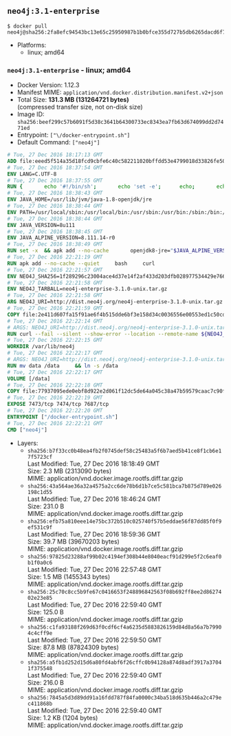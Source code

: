 ## `neo4j:3.1-enterprise`

```console
$ docker pull neo4j@sha256:2fa8efc94543bc13e65c25950987b1b0bfce355d727b5db6265dacd6f751df4a
```

-	Platforms:
	-	linux; amd64

### `neo4j:3.1-enterprise` - linux; amd64

-	Docker Version: 1.12.3
-	Manifest MIME: `application/vnd.docker.distribution.manifest.v2+json`
-	Total Size: **131.3 MB (131264721 bytes)**  
	(compressed transfer size, not on-disk size)
-	Image ID: `sha256:beef299c57b6091f5d38c3641b64300733ec8343ea7fb63d674099dd2d7471ed`
-	Entrypoint: `["\/docker-entrypoint.sh"]`
-	Default Command: `["neo4j"]`

```dockerfile
# Tue, 27 Dec 2016 18:17:13 GMT
ADD file:eeed5f514a35d18fcd9cbfe6c40c582211020bffdd53e4799018d33826fe5067 in / 
# Tue, 27 Dec 2016 18:37:54 GMT
ENV LANG=C.UTF-8
# Tue, 27 Dec 2016 18:37:55 GMT
RUN { 		echo '#!/bin/sh'; 		echo 'set -e'; 		echo; 		echo 'dirname "$(dirname "$(readlink -f "$(which javac || which java)")")"'; 	} > /usr/local/bin/docker-java-home 	&& chmod +x /usr/local/bin/docker-java-home
# Tue, 27 Dec 2016 18:38:43 GMT
ENV JAVA_HOME=/usr/lib/jvm/java-1.8-openjdk/jre
# Tue, 27 Dec 2016 18:38:44 GMT
ENV PATH=/usr/local/sbin:/usr/local/bin:/usr/sbin:/usr/bin:/sbin:/bin:/usr/lib/jvm/java-1.8-openjdk/jre/bin:/usr/lib/jvm/java-1.8-openjdk/bin
# Tue, 27 Dec 2016 18:38:44 GMT
ENV JAVA_VERSION=8u111
# Tue, 27 Dec 2016 18:38:45 GMT
ENV JAVA_ALPINE_VERSION=8.111.14-r0
# Tue, 27 Dec 2016 18:38:49 GMT
RUN set -x 	&& apk add --no-cache 		openjdk8-jre="$JAVA_ALPINE_VERSION" 	&& [ "$JAVA_HOME" = "$(docker-java-home)" ]
# Tue, 27 Dec 2016 22:21:19 GMT
RUN apk add --no-cache --quiet     bash     curl
# Tue, 27 Dec 2016 22:21:57 GMT
ENV NEO4J_SHA256=1f289296c23004ace4d37e14f2af433d203dfb028977534429e766bc308d584a
# Tue, 27 Dec 2016 22:21:58 GMT
ENV NEO4J_TARBALL=neo4j-enterprise-3.1.0-unix.tar.gz
# Tue, 27 Dec 2016 22:21:58 GMT
ARG NEO4J_URI=http://dist.neo4j.org/neo4j-enterprise-3.1.0-unix.tar.gz
# Tue, 27 Dec 2016 22:21:59 GMT
COPY file:2e411d607fa15f91ae6f4b515dde6bf3e158d34c0036556e00553ed1c50cd63d in /tmp/ 
# Tue, 27 Dec 2016 22:22:14 GMT
# ARGS: NEO4J_URI=http://dist.neo4j.org/neo4j-enterprise-3.1.0-unix.tar.gz
RUN curl --fail --silent --show-error --location --remote-name ${NEO4J_URI}     && echo "${NEO4J_SHA256}  ${NEO4J_TARBALL}" | sha256sum -csw -     && tar --extract --file ${NEO4J_TARBALL} --directory /var/lib     && mv /var/lib/neo4j-* /var/lib/neo4j     && rm ${NEO4J_TARBALL}
# Tue, 27 Dec 2016 22:22:15 GMT
WORKDIR /var/lib/neo4j
# Tue, 27 Dec 2016 22:22:17 GMT
# ARGS: NEO4J_URI=http://dist.neo4j.org/neo4j-enterprise-3.1.0-unix.tar.gz
RUN mv data /data     && ln -s /data
# Tue, 27 Dec 2016 22:22:17 GMT
VOLUME [/data]
# Tue, 27 Dec 2016 22:22:18 GMT
COPY file:77937095ede0ebf8d922e2d061f12dc5de64a045c38a47b59579caac7c90f6f6 in /docker-entrypoint.sh 
# Tue, 27 Dec 2016 22:22:19 GMT
EXPOSE 7473/tcp 7474/tcp 7687/tcp
# Tue, 27 Dec 2016 22:22:20 GMT
ENTRYPOINT ["/docker-entrypoint.sh"]
# Tue, 27 Dec 2016 22:22:21 GMT
CMD ["neo4j"]
```

-	Layers:
	-	`sha256:b7f33cc0b48ea4fb2f0745def58c25483a5f6b7aed5b41ce8f1cb6e17f5723cf`  
		Last Modified: Tue, 27 Dec 2016 18:18:49 GMT  
		Size: 2.3 MB (2313090 bytes)  
		MIME: application/vnd.docker.image.rootfs.diff.tar.gzip
	-	`sha256:43a564ae36a32a4575a2cc6de78b6d1b7ce5c581bca7b875d789e026198c1d55`  
		Last Modified: Tue, 27 Dec 2016 18:46:24 GMT  
		Size: 231.0 B  
		MIME: application/vnd.docker.image.rootfs.diff.tar.gzip
	-	`sha256:efb75a810eee14e75bc372b510c025740f57b5eddae56f87dd85f0f9ef531c9f`  
		Last Modified: Tue, 27 Dec 2016 18:59:36 GMT  
		Size: 39.7 MB (39670203 bytes)  
		MIME: application/vnd.docker.image.rootfs.diff.tar.gzip
	-	`sha256:97825d23288af99b02c4194ef308b44e8040eacf91d299e5f2c6eaf0b1f0a0c6`  
		Last Modified: Tue, 27 Dec 2016 22:57:48 GMT  
		Size: 1.5 MB (1455343 bytes)  
		MIME: application/vnd.docker.image.rootfs.diff.tar.gzip
	-	`sha256:25c70c8cc5b9fe67c0416653f248896842563f08b692ff8ee2d8627402e23e85`  
		Last Modified: Tue, 27 Dec 2016 22:59:40 GMT  
		Size: 125.0 B  
		MIME: application/vnd.docker.image.rootfs.diff.tar.gzip
	-	`sha256:c1fa93188f269d63f0cdf6cf4a6235d5883826159d84d8a56a7b79904c4cff9e`  
		Last Modified: Tue, 27 Dec 2016 22:59:50 GMT  
		Size: 87.8 MB (87824309 bytes)  
		MIME: application/vnd.docker.image.rootfs.diff.tar.gzip
	-	`sha256:a5fb1d252d15d6a80fd4abf6f26cffc0b94128a874d8adf3917a37041f375548`  
		Last Modified: Tue, 27 Dec 2016 22:59:40 GMT  
		Size: 216.0 B  
		MIME: application/vnd.docker.image.rootfs.diff.tar.gzip
	-	`sha256:7845a5d3d89dd91a16fdd787f84fa0000c34ba518d635b446a2c479ec411868b`  
		Last Modified: Tue, 27 Dec 2016 22:59:40 GMT  
		Size: 1.2 KB (1204 bytes)  
		MIME: application/vnd.docker.image.rootfs.diff.tar.gzip
